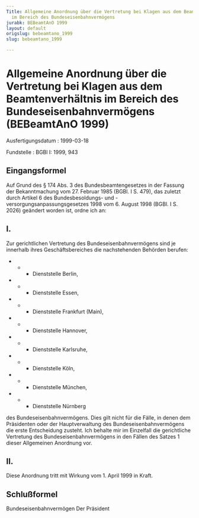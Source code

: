 ```yaml
---
Title: Allgemeine Anordnung über die Vertretung bei Klagen aus dem Beamtenverhältnis
  im Bereich des Bundeseisenbahnvermögens
jurabk: BEBeamtAnO 1999
layout: default
origslug: bebeamtano_1999
slug: bebeamtano_1999

---
```


# Allgemeine Anordnung über die Vertretung bei Klagen aus dem Beamtenverhältnis im Bereich des Bundeseisenbahnvermögens (BEBeamtAnO 1999)

Ausfertigungsdatum
:   1999-03-18

Fundstelle
:   BGBl I: 1999, 943

## Eingangsformel

Auf Grund des § 174 Abs. 3 des Bundesbeamtengesetzes in der Fassung
der Bekanntmachung vom 27. Februar 1985 (BGBl. I S. 479), das zuletzt
durch Artikel 6 des Bundesbesoldungs- und
-versorgungsanpassungsgesetzes 1998 vom 6. August 1998 (BGBl. I S.
2026) geändert worden ist, ordne ich an:

## I.

Zur gerichtlichen Vertretung des Bundeseisenbahnvermögens sind je
innerhalb ihres Geschäftsbereiches die nachstehenden Behörden berufen:

*    *   - Dienststelle Berlin,


*    *   - Dienststelle Essen,


*    *   - Dienststelle Frankfurt (Main),


*    *   - Dienststelle Hannover,


*    *   - Dienststelle Karlsruhe,


*    *   - Dienststelle Köln,


*    *   - Dienststelle München,


*    *   - Dienststelle Nürnberg



des Bundeseisenbahnvermögens.
Dies gilt nicht für die Fälle, in denen dem Präsidenten oder der
Hauptverwaltung des Bundeseisenbahnvermögens die erste Entscheidung
zusteht. Ich behalte mir im Einzelfall die gerichtliche Vertretung des
Bundeseisenbahnvermögens in den Fällen des Satzes 1 dieser Allgemeinen
Anordnung vor.

## II.

Diese Anordnung tritt mit Wirkung vom 1. April 1999 in Kraft.

## Schlußformel

Bundeseisenbahnvermögen
Der Präsident

